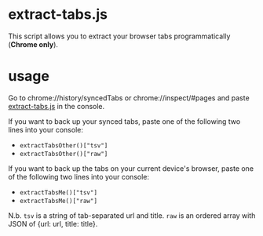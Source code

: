 # extract-tabs.js
This script allows you to extract your browser tabs programmatically (**Chrome only**).

# usage
Go to chrome://history/syncedTabs or chrome://inspect/#pages and paste [extract-tabs.js](extract-tabs.js) in the console.

If you want to back up your synced tabs, paste one of the following two lines into your console:
- `extractTabsOther()["tsv"]`
- `extractTabsOther()["raw"]`

If you want to back up the tabs on your current device's browser, paste one of the following two lines into your console:
- `extractTabsMe()["tsv"]`
- `extractTabsMe()["raw"]`

N.b.
`tsv` is a string of tab-separated url and title.
`raw` is an ordered array with JSON of {url: url, title: title}.
